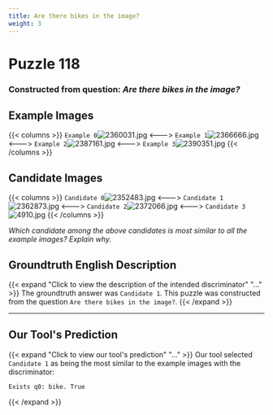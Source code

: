 ```yaml
---
title: Are there bikes in the image?
weight: 3
---
```


# Puzzle 118
### Constructed from question: _Are there bikes in the image?_


## Example Images
{{< columns >}}
`Example 0`![2360031.jpg](/gqa_images/2360031.jpg)
<--->
`Example 1`![2366666.jpg](/gqa_images/2366666.jpg)
<--->
`Example 2`![2387161.jpg](/gqa_images/2387161.jpg)
<--->
`Example 3`![2390351.jpg](/gqa_images/2390351.jpg)
{{< /columns >}}

## Candidate Images
{{< columns >}}
`Candidate 0`![2352483.jpg](/gqa_images/2352483.jpg)
<--->
`Candidate 1`![2362873.jpg](/gqa_images/2362873.jpg)
<--->
`Candidate 2`![2372066.jpg](/gqa_images/2372066.jpg)
<--->
`Candidate 3`![4910.jpg](/gqa_images/4910.jpg)
{{< /columns >}}

*Which candidate among the above candidates is most similar to all the example images? Explain why.*

## Groundtruth English Description

{{< expand "Click to view the description of the intended discriminator" "..." >}}
The groundtruth answer was `Candidate 1`. This puzzle was constructed from the question `Are there bikes in the image?`.
{{< /expand >}}

---

## Our Tool's Prediction

{{< expand "Click to view our tool's prediction" "..." >}}
Our tool selected `Candidate 1` as being the most similar to the example images with the discriminator:
```plaintext
Exists q0: bike. True
```
{{< /expand >}}
